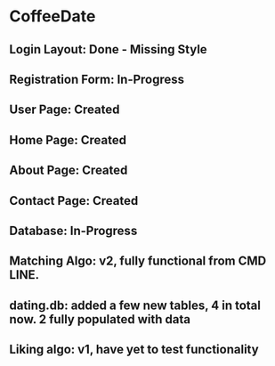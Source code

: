 # CoffeeDate
## Login Layout: Done - Missing Style
## Registration Form: In-Progress
## User Page: Created
## Home Page: Created
## About Page: Created
## Contact Page: Created
## Database: In-Progress

## Matching Algo: v2, fully functional from CMD LINE. 
## dating.db: added a few new tables, 4 in total now. 2 fully populated with data
## Liking algo: v1, have yet to test functionality
